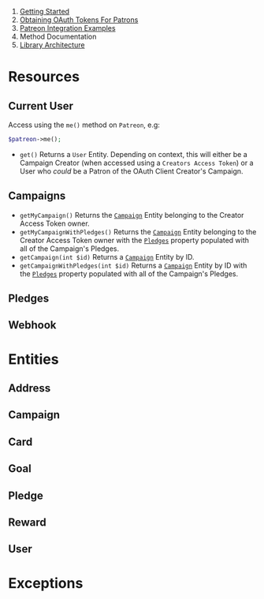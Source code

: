 1. [Getting Started](01-getting-started.md)
2. [Obtaining OAuth Tokens For Patrons](02-oauth.md)
3. [Patreon Integration Examples](03-examples.md)
4. Method Documentation
5. [Library Architecture](05-architecture.md)

# Resources

## Current User

Access using the `me()` method on `Patreon`, e.g:

```php
$patreon->me();
```

* `get()` Returns a `User` Entity. Depending on context, this will either be a
Campaign Creator (when accessed using a `Creators Access Token`) or a User who
*could* be a Patron of the OAuth Client Creator's Campaign.

## Campaigns

* `getMyCampaign()` Returns the [`Campaign`](#campaign) Entity belonging to the
Creator Access Token owner.
* `getMyCampaignWithPledges()` Returns the [`Campaign`](#campaign) Entity
belonging to the Creator Access Token owner with the [`Pledges`](#pledges)
property populated with all of the Campaign's Pledges.
* `getCampaign(int $id)` Returns a [`Campaign`](#campaign) Entity by ID.
* `getCampaignWithPledges(int $id)` Returns a [`Campaign`](#campaign) Entity by
ID  with the [`Pledges`](#pledges) property populated with all of the Campaign's
Pledges.

## Pledges

## Webhook

# Entities

## Address

## Campaign

## Card

## Goal

## Pledge

## Reward

## User

# Exceptions
